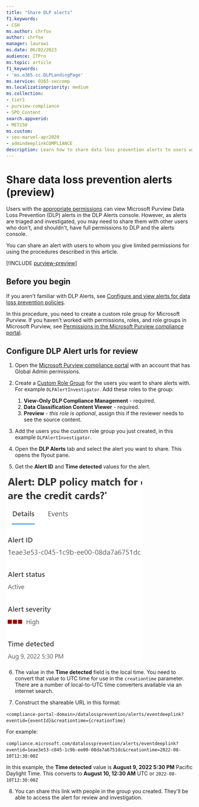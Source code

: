 ```yaml
---
title: "Share DLP alerts"
f1.keywords:
- CSH
ms.author: chrfox
author: chrfox
manager: laurawi
ms.date: 06/02/2023
audience: ITPro
ms.topic: article
f1_keywords:
- 'ms.o365.cc.DLPLandingPage'
ms.service: O365-seccomp
ms.localizationpriority: medium
ms.collection: 
- tier1
- purview-compliance
- SPO_Content
search.appverid: 
- MET150
ms.custom:
- seo-marvel-apr2020
- admindeeplinkCOMPLIANCE
description: Learn how to share data loss prevention alerts to users with minimal permissions for investigation. 
---
```


# Share data loss prevention alerts (preview)

Users with the [appropriate permissions](dlp-configure-view-alerts-policies.md#roles) can view Microsoft Purview Data Loss Prevention (DLP) alerts in the DLP Alerts console. However, as alerts are triaged and investigated, you may need to share them with other users who don't, and shouldn't, have full permissions to DLP and the alerts console.

You can share an alert with users to whom you give limited permissions for using the procedures described in this article.

[!INCLUDE [purview-preview](../includes/purview-preview.md)]

## Before you begin

If you aren't familiar with DLP Alerts, see [Configure and view alerts for data loss prevention policies](/microsoft-365/compliance/dlp-configure-view-alerts-policies).

In this procedure, you need to create a custom role group for Microsoft Purview. If you haven't worked with permissions, roles, and role groups in Microsoft Purview, see [Permissions in the Microsoft Purview compliance portal](/microsoft-365/compliance/microsoft-365-compliance-center-permissions).

## Configure DLP Alert urls for review

1. Open the [Microsoft Purview compliance portal](https://compliance.microsoft.com) with an account that has Global Admin permissions.

1. Create a [Custom Role Group](/microsoft-365/compliance/microsoft-365-compliance-center-permissions#create-a-custom-microsoft-purview-role-group) for the users you want to share alerts with. For example `DLPAlertInvestigator`. Add these roles to the group:
    1. **View-Only DLP Compliance Management** - required.
    1. **Data Classification Content Viewer** - required.
    1. **Preview** - *this role is optional*, assign this if the reviewer needs to see the source content.

1. Add the users you the custom role group you just created, in this example `DLPAlertInvestigator`.

1.  Open the **DLP Alerts** tab and select the alert you want to share. This opens the flyout pane.

1. Get the **Alert ID** and **Time detected** values for the alert.

![Image showing details of a DLP alert](../media/dlp-alert-details1.png)

6. The value in the **Time detected** field is the local time. You need to convert that value to UTC time for use in the `creationtime` parameter. There are a number of local-to-UTC time converters available via an internet search.

7. Construct the shareable URL in this format:

`<compliance-portal-domain>/datalossprevention/alerts/eventdeeplink?eventid={eventId}&creationtime={creationTime}`
  
For example:
 
`compliance.microsoft.com/datalossprevention/alerts/eventdeeplink?eventid=1eae3e53-c045-1c9b-ee00-08da7a6751dc&creationtime=2022-08-10T12:30:00Z`

In this example, the **Time detected** value is **August 9, 2022 5:30 PM** Pacific Daylight Time. This converts to **August 10, 12:30 AM** UTC or `2022-08-10T12:30:00Z`

8. You can share this link with people in the group you created. They'll be able to access the alert for review and investigation.
